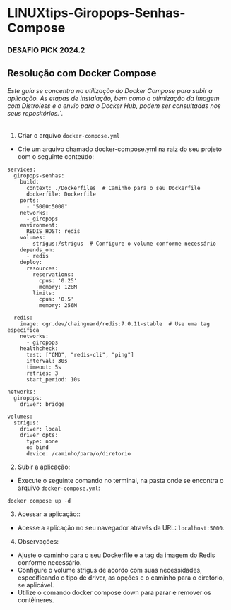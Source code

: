 # LINUXtips-Giropops-Senhas-Compose

### **DESAFIO PICK 2024.2**

## Resolução com Docker Compose

###### Este guia se concentra na utilização do Docker Compose para subir a aplicação. As etapas de instalação, bem como a otimização da imagem com Distroless e o envio para o Docker Hub, podem ser consultadas nos seus repositórios.`.

1. Criar o arquivo `docker-compose.yml`
- Crie um arquivo chamado docker-compose.yml na raiz do seu projeto com o seguinte conteúdo:
```
services:
  giropops-senhas:
    build:
      context: ./Dockerfiles  # Caminho para o seu Dockerfile
      dockerfile: Dockerfile
    ports:
      - "5000:5000"
    networks:
      - giropops
    environment:
      REDIS_HOST: redis
    volumes:
      - strigus:/strigus  # Configure o volume conforme necessário
    depends_on:
      - redis
    deploy:
      resources:
        reservations:
          cpus: '0.25'
          memory: 128M
        limits:
          cpus: '0.5'
          memory: 256M

  redis:
    image: cgr.dev/chainguard/redis:7.0.11-stable  # Use uma tag específica
    networks:
      - giropops
    healthcheck:
      test: ["CMD", "redis-cli", "ping"]
      interval: 30s
      timeout: 5s
      retries: 3
      start_period: 10s

networks:
  giropops:
    driver: bridge

volumes:
  strigus:
    driver: local
    driver_opts:
      type: none
      o: bind
      device: /caminho/para/o/diretorio 
```
2. Subir a aplicação:
- Execute o seguinte comando no terminal, na pasta onde se encontra o arquivo `docker-compose.yml`:
```
docker compose up -d
```
3. Acessar a aplicação::

- Acesse a aplicação no seu navegador através da URL: `localhost:5000`.

4. Observações:

- Ajuste o caminho para o seu Dockerfile e a tag da imagem do Redis conforme necessário.
- Configure o volume strigus de acordo com suas necessidades, especificando o tipo de driver, as opções e o caminho para o diretório, se aplicável.
- Utilize o comando docker compose down para parar e remover os contêineres.

